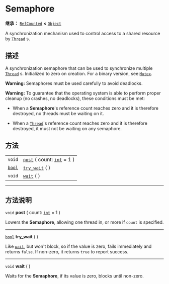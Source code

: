 <!-- ⚠ 请勿编辑本文件 ⚠ -->
<!-- 本文档使用脚本从 WeDot 引擎源码仓库生成。 -->
<!-- 生成脚本：https://github.com/WeDot-Engine/WeDot/tree/master/doc/tools/make_md.py； -->
<!-- 原文件：https://github.com/WeDot-Engine/WeDot/tree/master/doc/classes/Semaphore.xml。 -->

<div id="_class_semaphore"></div>

# Semaphore

**继承：** [`RefCounted`](class_refcounted.md) **<** [`Object`](class_object.md)

A synchronization mechanism used to control access to a shared resource by [`Thread`](class_thread.md) s.

## 描述

A synchronization semaphore that can be used to synchronize multiple [`Thread`](class_thread.md) s. Initialized to zero on creation. For a binary version, see [`Mutex`](class_mutex.md).

 **Warning:** Semaphores must be used carefully to avoid deadlocks.

 **Warning:** To guarantee that the operating system is able to perform proper cleanup (no crashes, no deadlocks), these conditions must be met:

- When a **Semaphore**'s reference count reaches zero and it is therefore destroyed, no threads must be waiting on it.

- When a [`Thread`](class_thread.md)'s reference count reaches zero and it is therefore destroyed, it must not be waiting on any semaphore.

## 方法

|||
|:-:|:--|
| `void`                  | [`post`](class_semaphore.md#class_semaphore_method_post) ( count: [`int`](class_int.md) = 1 ) |
| [`bool`](class_bool.md) | [`try_wait`](class_semaphore.md#class_semaphore_method_try_wait) ( )                          |
| `void`                  | [`wait`](class_semaphore.md#class_semaphore_method_wait) ( )                                  |

<!-- rst-class:: classref-section-separator -->

---

## 方法说明

<div id="_class_semaphore_method_post"></div>

`void` **post** ( count: [`int`](class_int.md) = 1 )<div id="class_semaphore_method_post"></div>

Lowers the **Semaphore**, allowing one thread in, or more if `count` is specified.

<!-- rst-class:: classref-item-separator -->

---

<div id="_class_semaphore_method_try_wait"></div>

[`bool`](class_bool.md) **try_wait** ( )<div id="class_semaphore_method_try_wait"></div>

Like [`wait`](class_semaphore.md#class_semaphore_method_wait), but won't block, so if the value is zero, fails immediately and returns `false`. If non-zero, it returns `true` to report success.

<!-- rst-class:: classref-item-separator -->

---

<div id="_class_semaphore_method_wait"></div>

`void` **wait** ( )<div id="class_semaphore_method_wait"></div>

Waits for the **Semaphore**, if its value is zero, blocks until non-zero.

[^virtual]: 本方法通常需要用户覆盖才能生效。
[^const]: 本方法无副作用，不会修改该实例的任何成员变量。
[^vararg]: 本方法除了能接受在此处描述的参数外，还能够继续接受任意数量的参数。
[^constructor]: 本方法用于构造某个类型。
[^static]: 调用本方法无需实例，可直接使用类名进行调用。
[^operator]: 本方法描述的是使用本类型作为左操作数的有效运算符。
[^bitfield]: 这个值是由下列位标志构成位掩码的整数。
[^void]: 无返回值。
